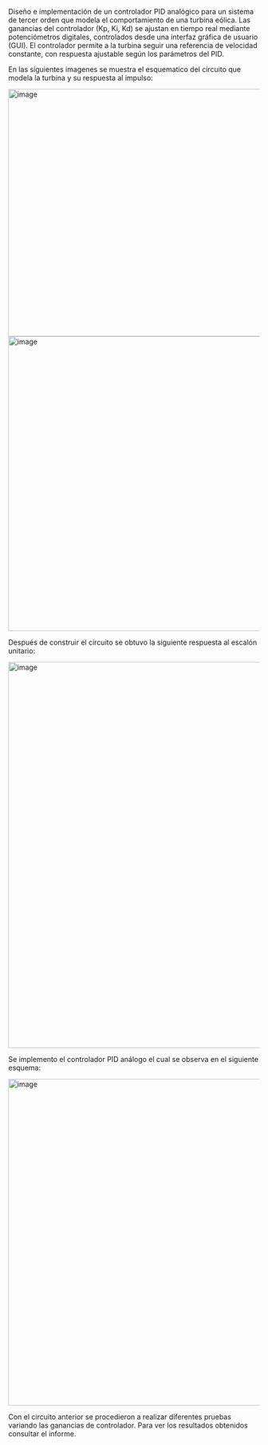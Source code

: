 Diseño e implementación de un controlador PID analógico para un sistema de tercer orden que modela el comportamiento de una turbina eólica. Las ganancias del controlador (Kp, Ki, Kd) se ajustan en tiempo real mediante potenciómetros digitales, controlados desde una interfaz gráfica de usuario (GUI). El controlador permite a la turbina seguir una referencia de velocidad constante, con respuesta ajustable según los parámetros del PID.

En las siguientes imagenes se muestra el esquematico del circuito que modela la turbina y su respuesta al impulso:

<img width="1139" height="496" alt="image" src="https://github.com/user-attachments/assets/786ff2f7-df91-4773-a5d1-4959e20bb4c3" />

<img width="1314" height="591" alt="image" src="https://github.com/user-attachments/assets/0aadc1ab-2532-4562-ac88-7f386e906aaf" />

Después de construir el circuito se obtuvo la siguiente respuesta al escalón unitario:

<img width="1292" height="774" alt="image" src="https://github.com/user-attachments/assets/c04375ca-c6c7-4471-8e2a-606786f1781c" />

Se implemento el controlador PID análogo el cual se observa en el siguiente esquema:

<img width="1682" height="655" alt="image" src="https://github.com/user-attachments/assets/68f2c725-d2ea-4642-8c64-b986d0a39cf2" />

Con el circuito anterior se procedieron a realizar diferentes pruebas variando las ganancias de controlador. Para ver los resultados obtenidos consultar el informe.
